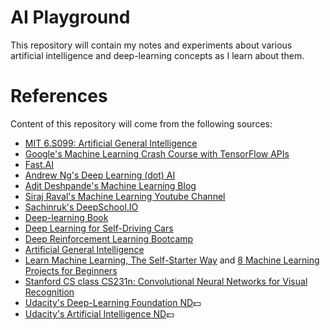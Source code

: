 # AI Playground

This repository will contain my notes and experiments about various artificial intelligence and 
deep-learning concepts as I learn about them. 

# References

Content of this repository will come from the following sources:

- [MIT 6.S099: Artificial General Intelligence](https://agi.mit.edu/)
- [Google's Machine Learning Crash Course with TensorFlow APIs](https://developers.google.com/machine-learning/crash-course/)
- [Fast.AI](https://fast.ai)
- [Andrew Ng's Deep Learning (dot) AI](https://www.deeplearning.ai)
- [Adit Deshpande's Machine Learning Blog](https://adeshpande3.github.io)
- [Siraj Raval's Machine Learning Youtube Channel](https://www.youtube.com/channel/UCWN3xxRkmTPmbKwht9FuE5A)
- [Sachinruk's DeepSchool.IO](https://github.com/sachinruk/deepschool.io/)
- [Deep-learning Book](http://www.deeplearningbook.org/)
- [Deep Learning for Self-Driving Cars](https://selfdrivingcars.mit.edu/)
- [Deep Reinforcement Learning Bootcamp](https://people.eecs.berkeley.edu/~pabbeel/)
- [Artificial General Intelligence](https://agi.mit.edu/)
- [Learn Machine Learning, The Self-Starter Way](https://elitedatascience.com/learn-machine-learning) and [8 Machine Learning Projects for Beginners](https://elitedatascience.com/machine-learning-projects-for-beginners)
- [Stanford CS class CS231n: Convolutional Neural Networks for Visual Recognition](http://cs231n.github.io/convolutional-networks/)
- [Udacity's Deep-Learning Foundation ND](https://www.udacity.com/course/deep-learning-nanodegree-foundation--nd101):dollar:
- [Udacity's Artificial Intelligence ND](https://www.udacity.com/ai):dollar:
